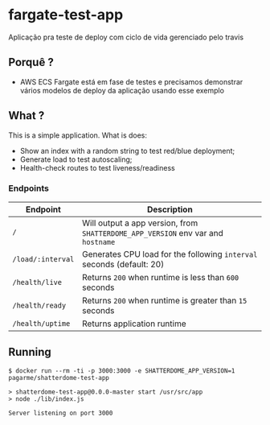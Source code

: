 # fargate-test-app

Aplicação pra teste de deploy com ciclo de vida gerenciado pelo travis

## Porquê ?

- AWS ECS Fargate está em fase de testes e precisamos demonstrar vários modelos de deploy da aplicação usando esse exemplo

## What ?

This is a simple application. What is does:

- Show an index with a random string to test red/blue deployment;
- Generate load to test autoscaling;
- Health-check routes to test liveness/readiness

### Endpoints

| Endpoint | Description |
|----------|-------------|
| `/`      | Will output a app version, from `SHATTERDOME_APP_VERSION` env var and `hostname` |
| `/load/:interval` | Generates CPU load for the following `interval` seconds (default: 20) |
| `/health/live` | Returns `200` when runtime is less than `600` seconds |
| `/health/ready` | Returns `200` when runtime is greater than `15` seconds |
| `/health/uptime` | Returns application runtime |

## Running

```
$ docker run --rm -ti -p 3000:3000 -e SHATTERDOME_APP_VERSION=1 pagarme/shatterdome-test-app

> shatterdome-test-app@0.0.0-master start /usr/src/app
> node ./lib/index.js

Server listening on port 3000
```
